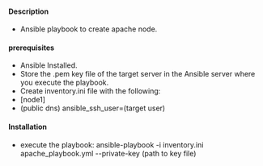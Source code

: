 #### Description

- Ansible playbook to create apache node.


#### prerequisites

- Ansible Installed.
- Store the .pem key file of the target server in the Ansible server where you execute the playbook.
- Create inventory.ini file with the following:
-   [node1]
-   (public dns) ansible_ssh_user=(target user)

#### Installation

- execute the playbook: ansible-playbook -i inventory.ini apache_playbook.yml --private-key (path to key file)
